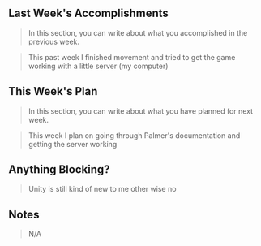 ## Last Week's Accomplishments
> In this section, you can write about what you accomplished in the previous week.

> This past week I finished movement and tried to get the game working with a little server (my computer)

## This Week's Plan

> In this section, you can write about what you have planned for next week.

> This week I plan on going through Palmer's documentation and getting the server working

## Anything Blocking?

> Unity is still kind of new to me other wise no

## Notes

> N/A
